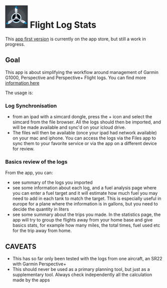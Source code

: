# ![icon](https://raw.githubusercontent.com/roznet/flightlogstats/main/flightlogstats/Assets.xcassets/AppIcon.appiconset/icon-72.png) Flight Log Stats

This [app first version](https://apps.apple.com/us/app/flightlogstats/id1643324618) is currently on the app store, but still a work in progress.

## Goal

This app is about simplifying the workflow around management of Garmin G1000, Perspective and Perspective+ Flight logs.
You can find more [information here](https://ro-z.net/blog/flightlogstats/)

The usage is:

### Log Synchronisation

- from an ipad with a simcard dongle, press the + icon and select the simcard from the file browser. All the logs should then be imported, and will be made available and sync'd on your icloud drive.
- The files will then be available (once your ipad had network available) on your mac and iphone. You can access the logs via the Files app to sync them to your favorite service or via the app on a different device for review.

### Basics review of the logs

From the app, you can:

- see summary of the logs you imported
- see some information about each log, and a fuel analysis page where you can enter a fuel target and it will estimate how much fuel you may need to add in each tank to match the target. This is especially useful in europe for a plane where the information is in gallons, but you need to decide the quantity in liters
- see some summary about the trips you made. In the statistics page, the app will try to group the flights away from your home base and give basics stats, for example how many miles, the total times, fuel used etc for the trip away from home.

## CAVEATS

- This has so far only been tested with the logs from one aircraft, an SR22 with Garmin Perspective+
- This should never be used as a primary planning tool, but just as a supplementary tool. Always check independently all the calculation made by the apps


